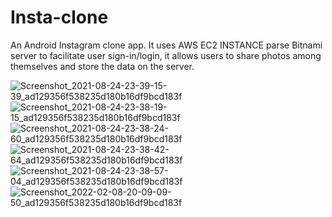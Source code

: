 # Insta-clone

An Android Instagram clone app. It uses AWS EC2 INSTANCE parse
Bitnami server to facilitate user sign-in/login, it allows users to share photos
among themselves and store the data on the server.

![Screenshot_2021-08-24-23-39-15-39_ad129356f538235d180b16df9bcd183f](https://user-images.githubusercontent.com/57253725/130669023-581ff4ac-8569-441a-8e4e-83be84e94445.jpg)
![Screenshot_2021-08-24-23-38-19-15_ad129356f538235d180b16df9bcd183f](https://user-images.githubusercontent.com/57253725/130669070-b87e71aa-d104-47b9-9616-13b36e158903.jpg)
![Screenshot_2021-08-24-23-38-24-60_ad129356f538235d180b16df9bcd183f](https://user-images.githubusercontent.com/57253725/130669088-edfcac0a-0760-44d6-ad85-2766ef645234.jpg)
![Screenshot_2021-08-24-23-38-42-64_ad129356f538235d180b16df9bcd183f](https://user-images.githubusercontent.com/57253725/130669106-caac6a30-6843-4bcd-91b2-1b7cc3c51a60.jpg)
![Screenshot_2021-08-24-23-38-57-04_ad129356f538235d180b16df9bcd183f](https://user-images.githubusercontent.com/57253725/130669115-d355ec35-c9b7-4477-a406-21d15a891b0f.jpg)
![Screenshot_2022-02-08-20-09-09-50_ad129356f538235d180b16df9bcd183f](https://user-images.githubusercontent.com/57253725/153009824-2e7a4372-b3f8-4a39-b31d-a4e76942f98f.jpg)

